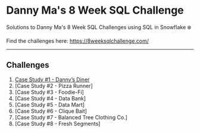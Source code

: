 # Danny Ma's 8 Week SQL Challenge

Solutions to Danny Ma's 8 Week SQL Challenges using SQL in Snowflake ❄️

Find the challenges here: https://8weeksqlchallenge.com/ 

***
## Challenges

1. [Case Study #1 - Danny’s Diner](https://github.com/mbellamybb/data_with_danny_8weeksqlchallenge/edit/main/Case%20Study%20%23.1%20-%20Danny's%20Diner/README.md)
2. [Case Study #2 - Pizza Runner]
3. [Case Study #3 - Foodie-Fi]
4. [Case Study #4 - Data Bank]
5. [Case Study #5 - Data Mart]
6. [Case Study #6 - Clique Bait]
7. [Case Study #7 - Balanced Tree Clothing Co.]
8. [Case Study #8 - Fresh Segments]
